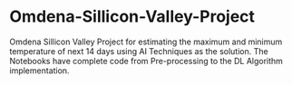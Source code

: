 # Omdena-Sillicon-Valley-Project
Omdena Sillicon Valley Project for estimating the maximum and minimum temperature of next 14 days using AI Techniques as the solution. The Notebooks have complete code from Pre-processing to the DL Algorithm implementation.
